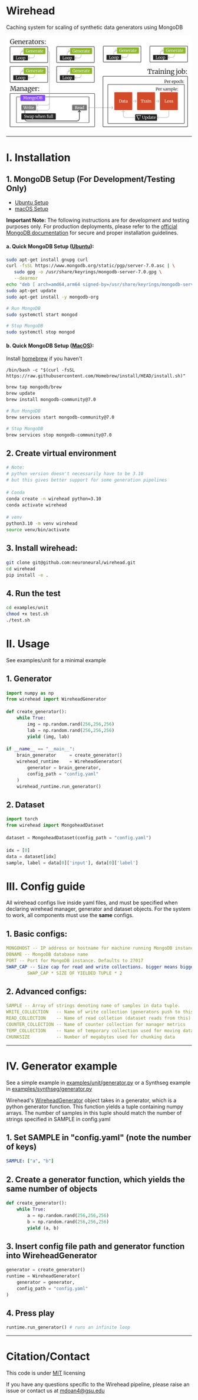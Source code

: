 # Wirehead #

Caching system for scaling of synthetic data generators using MongoDB

![wirehead-diagram](assets/training-diagram.png)

---

# I. Installation 

## 1. MongoDB Setup (For Development/Testing Only)

- [Ubuntu Setup](#a-quick-mongodb-setup-ubuntu)
- [macOS Setup](#b-quick-mongodb-setup-macos)

**Important Note:** The following instructions are for development and testing purposes only. For production deployments, please refer to the [official MongoDB documentation](https://www.mongodb.com/docs/manual/administration/install-community/) for secure and proper installation guidelines.

#### a. Quick MongoDB Setup ([Ubuntu](https://www.mongodb.com/docs/manual/tutorial/install-mongodb-on-ubuntu/)):

```bash
sudo apt-get install gnupg curl
curl -fsSL https://www.mongodb.org/static/pgp/server-7.0.asc | \
   sudo gpg -o /usr/share/keyrings/mongodb-server-7.0.gpg \
   --dearmor
echo "deb [ arch=amd64,arm64 signed-by=/usr/share/keyrings/mongodb-server-7.0.gpg ] https://repo.mongodb.org/apt/ubuntu jammy/mongodb-org/7.0 multiverse" | sudo tee /etc/apt/sources.list.d/mongodb-org-7.0.list
sudo apt-get update
sudo apt-get install -y mongodb-org
```

```bash
# Run MongoDB
sudo systemctl start mongod
```

```bash
# Stop MongoDB
sudo systemctl stop mongod
```

#### b. Quick MongoDB Setup ([MacOS](https://www.mongodb.com/docs/manual/tutorial/install-mongodb-on-os-x/)):

Install [homebrew](https://brew.sh/) if you haven't
```
/bin/bash -c "$(curl -fsSL https://raw.githubusercontent.com/Homebrew/install/HEAD/install.sh)"
```


```bash
brew tap mongodb/brew
brew update
brew install mongodb-community@7.0
```

```bash
# Run MongoDB
brew services start mongodb-community@7.0
```

```bash
# Stop MongoDB
brew services stop mongodb-community@7.0
```

## 2. Create virtual environment
```bash
# Note:
# python version doesn't necessarily have to be 3.10
# but this gives better support for some generation pipelines

# Conda
conda create -n wirehead python=3.10
conda activate wirehead

# venv
python3.10 -m venv wirehead 
source venv/bin/activate
```

## 3. Install wirehead:
```bash
git clone git@github.com:neuroneural/wirehead.git
cd wirehead
pip install -e .
```

## 4. Run the test
```bash
cd examples/unit
chmod +x test.sh
./test.sh
```

# II. Usage 

See examples/unit for a minimal example 

## 1. Generator

```python
import numpy as np
from wirehead import WireheadGenerator 

def create_generator():
    while True: 
        img = np.random.rand(256,256,256)
        lab = np.random.rand(256,256,256)
        yield (img, lab)

if __name__ == "__main__":
    brain_generator     = create_generator()
    wirehead_runtime    = WireheadGenerator(
        generator = brain_generator,
        config_path = "config.yaml" 
    )
    wirehead_runtime.run_generator()
```

## 2. Dataset
```python
import torch
from wirehead import MongoheadDataset

dataset = MongoheadDataset(config_path = "config.yaml")

idx = [0] 
data = dataset[idx]
sample, label = data[0]['input'], data[0]['label']
```

# III. Config guide

All wirehead configs live inside yaml files, and must be specified when declaring wirehead manager, generator and dataset objects. For the system to work, all components must use the __same__ configs.

## 1. Basic configs:
```yaml
MONGOHOST -- IP address or hostname for machine running MongoDB instance
DBNAME -- MongoDB database name
PORT -- Port for MongoDB instance. Defaults to 27017
SWAP_CAP -- Size cap for read and write collections. bigger means bigger cache, and less frequent swaps. The total memory used by wirehead can be calculated with:
        SWAP_CAP * SIZE OF YIELDED TUPLE * 2
```

## 2. Advanced configs:
```yaml
SAMPLE -- Array of strings denoting name of samples in data tuple. 
WRITE_COLLECTION   -- Name of write collection (generators push to this)
READ_COLLECTION    -- Name of read colletion (dataset reads from this)
COUNTER_COLLECTION -- Name of counter collection for manager metrics
TEMP_COLLECTION    -- Name of temporary collection used for moving data during swap
CHUNKSIZE          -- Number of megabytes used for chunking data
```

---

# IV. Generator example

See a simple example in [examples/unit/generator.py](examples/unit/generator.py) or a Synthseg example in [examples/synthseg/generator.py](examples/synthseg/generator.py)

Wirehead's [WireheadGenerator](https://github.com/neuroneural/wirehead/blob/main/wirehead/generator.py) object takes in a generator, which is a python generator function. This function yields a tuple containing numpy arrays. The number of samples in this tuple should match the number of strings specified in SAMPLE in config.yaml

## 1. Set SAMPLE in "config.yaml" (note the number of keys)
```yaml
SAMPLE: ["a", "b"]
```

## 2. Create a generator function, which yields the same number of objects
```python
def create_generator():
    while True: 
        a = np.random.rand(256,256,256)
        b = np.random.rand(256,256,256)
        yield (a, b)
```

## 3. Insert config file path and generator function into WireheadGenerator
```python
generator = create_generator()
runtime = WireheadGenerator(
    generator = generator,
    config_path = "config.yaml" 
)
```

## 4. Press play
```python
runtime.run_generator() # runs an infinite loop
```

---

# Citation/Contact

This code is under [MIT](https://github.com/neuroneural/wirehead/blob/main/LICENSE) licensing

If you have any questions specific to the Wirehead pipeline, please raise an issue or contact us at mdoan4@gsu.edu
